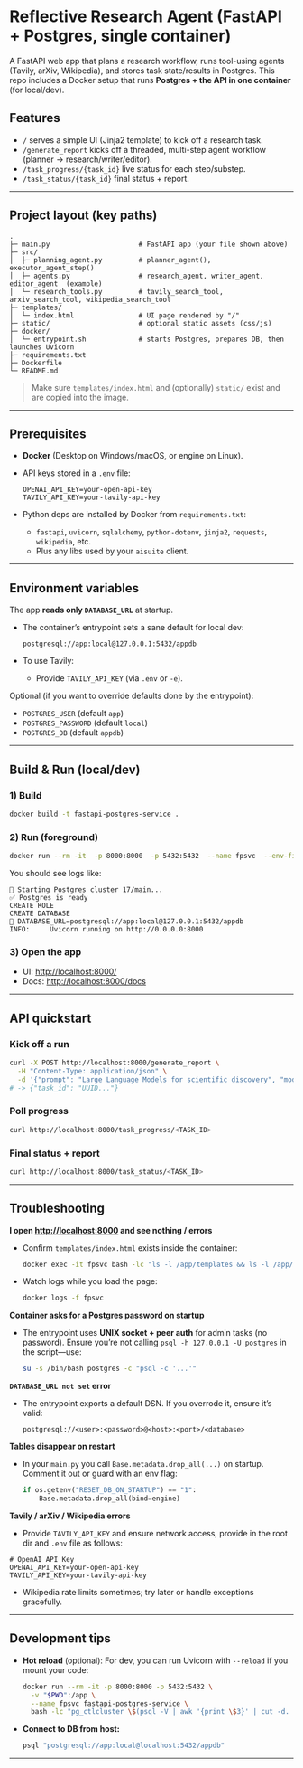 # Reflective Research Agent (FastAPI + Postgres, single container)

A FastAPI web app that plans a research workflow, runs tool-using agents (Tavily, arXiv, Wikipedia), and stores task state/results in Postgres.
This repo includes a Docker setup that runs **Postgres + the API in one container** (for local/dev).

## Features

* `/` serves a simple UI (Jinja2 template) to kick off a research task.
* `/generate_report` kicks off a threaded, multi-step agent workflow (planner → research/writer/editor).
* `/task_progress/{task_id}` live status for each step/substep.
* `/task_status/{task_id}` final status + report.

---

## Project layout (key paths)

```
.
├─ main.py                      # FastAPI app (your file shown above)
├─ src/
│  ├─ planning_agent.py         # planner_agent(), executor_agent_step()
│  ├─ agents.py                 # research_agent, writer_agent, editor_agent  (example)
│  └─ research_tools.py         # tavily_search_tool, arxiv_search_tool, wikipedia_search_tool
├─ templates/
│  └─ index.html                # UI page rendered by "/"
├─ static/                      # optional static assets (css/js)
├─ docker/
│  └─ entrypoint.sh             # starts Postgres, prepares DB, then launches Uvicorn
├─ requirements.txt
├─ Dockerfile
└─ README.md
```

> Make sure `templates/index.html` and (optionally) `static/` exist and are copied into the image.

---

## Prerequisites

* **Docker** (Desktop on Windows/macOS, or engine on Linux).


* API keys stored in a `.env` file:

  ```
  OPENAI_API_KEY=your-open-api-key
  TAVILY_API_KEY=your-tavily-api-key
  ```

* Python deps are installed by Docker from `requirements.txt`:

  * `fastapi`, `uvicorn`, `sqlalchemy`, `python-dotenv`, `jinja2`, `requests`, `wikipedia`, etc.
  * Plus any libs used by your `aisuite` client.

---

## Environment variables

The app **reads only `DATABASE_URL`** at startup.

* The container’s entrypoint sets a sane default for local dev:

  ```
  postgresql://app:local@127.0.0.1:5432/appdb
  ```
* To use Tavily:

  * Provide `TAVILY_API_KEY` (via `.env` or `-e`).

Optional (if you want to override defaults done by the entrypoint):

* `POSTGRES_USER` (default `app`)
* `POSTGRES_PASSWORD` (default `local`)
* `POSTGRES_DB` (default `appdb`)

---

## Build & Run (local/dev)

### 1) Build

```bash
docker build -t fastapi-postgres-service .
```

### 2) Run (foreground)

```bash
docker run --rm -it  -p 8000:8000  -p 5432:5432  --name fpsvc  --env-file .env  fastapi-postgres-service
```

You should see logs like:

```
🚀 Starting Postgres cluster 17/main...
✅ Postgres is ready
CREATE ROLE
CREATE DATABASE
🔗 DATABASE_URL=postgresql://app:local@127.0.0.1:5432/appdb
INFO:     Uvicorn running on http://0.0.0.0:8000
```

### 3) Open the app

* UI: [http://localhost:8000/](http://localhost:8000/)
* Docs: [http://localhost:8000/docs](http://localhost:8000/docs)

---

## API quickstart

### Kick off a run

```bash
curl -X POST http://localhost:8000/generate_report \
  -H "Content-Type: application/json" \
  -d '{"prompt": "Large Language Models for scientific discovery", "model":"openai:gpt-4o"}'
# -> {"task_id": "UUID..."}
```

### Poll progress

```bash
curl http://localhost:8000/task_progress/<TASK_ID>
```

### Final status + report

```bash
curl http://localhost:8000/task_status/<TASK_ID>
```

---

## Troubleshooting

**I open [http://localhost:8000](http://localhost:8000) and see nothing / errors**

* Confirm `templates/index.html` exists inside the container:

  ```bash
  docker exec -it fpsvc bash -lc "ls -l /app/templates && ls -l /app/static || true"
  ```
* Watch logs while you load the page:

  ```bash
  docker logs -f fpsvc
  ```

**Container asks for a Postgres password on startup**

* The entrypoint uses **UNIX socket + peer auth** for admin tasks (no password).
  Ensure you’re not calling `psql -h 127.0.0.1 -U postgres` in the script—use:

  ```bash
  su -s /bin/bash postgres -c "psql -c '...'"
  ```

**`DATABASE_URL not set` error**

* The entrypoint exports a default DSN. If you overrode it, ensure it’s valid:

  ```
  postgresql://<user>:<password>@<host>:<port>/<database>
  ```

**Tables disappear on restart**

* In your `main.py` you call `Base.metadata.drop_all(...)` on startup.
  Comment it out or guard with an env flag:

  ```python
  if os.getenv("RESET_DB_ON_STARTUP") == "1":
      Base.metadata.drop_all(bind=engine)
  ```

**Tavily / arXiv / Wikipedia errors**

* Provide `TAVILY_API_KEY` and ensure network access, provide in the root dir and `.env` file as follows:
```
# OpenAI API Key
OPENAI_API_KEY=your-open-api-key
TAVILY_API_KEY=your-tavily-api-key
```

* Wikipedia rate limits sometimes; try later or handle exceptions gracefully.

---

## Development tips

* **Hot reload** (optional): For dev, you can run Uvicorn with `--reload` if you mount your code:

  ```bash
  docker run --rm -it -p 8000:8000 -p 5432:5432 \
    -v "$PWD":/app \
    --name fpsvc fastapi-postgres-service \
    bash -lc "pg_ctlcluster \$(psql -V | awk '{print \$3}' | cut -d. -f1) main start && uvicorn main:app --host 0.0.0.0 --port 8000 --reload"
  ```

* **Connect to DB from host:**

  ```bash
  psql "postgresql://app:local@localhost:5432/appdb"
  ```

---
